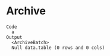 # Archive

    Code
      a
    Output
      <ArchiveBatch>
      Null data.table (0 rows and 0 cols)

